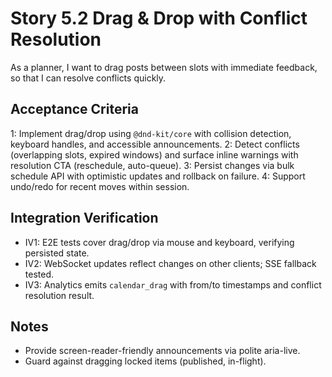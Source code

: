 # Story 5.2 Drag & Drop with Conflict Resolution

As a planner,
I want to drag posts between slots with immediate feedback,
so that I can resolve conflicts quickly.

## Acceptance Criteria
1: Implement drag/drop using `@dnd-kit/core` with collision detection, keyboard handles, and accessible announcements.
2: Detect conflicts (overlapping slots, expired windows) and surface inline warnings with resolution CTA (reschedule, auto-queue).
3: Persist changes via bulk schedule API with optimistic updates and rollback on failure.
4: Support undo/redo for recent moves within session.

## Integration Verification
- IV1: E2E tests cover drag/drop via mouse and keyboard, verifying persisted state.
- IV2: WebSocket updates reflect changes on other clients; SSE fallback tested.
- IV3: Analytics emits `calendar_drag` with from/to timestamps and conflict resolution result.

## Notes
- Provide screen-reader-friendly announcements via polite aria-live.
- Guard against dragging locked items (published, in-flight).
